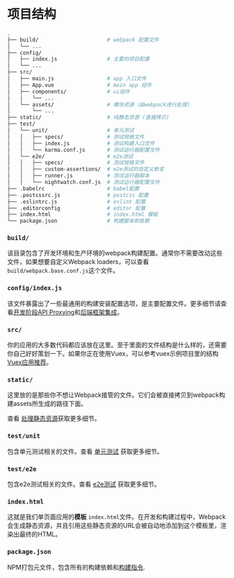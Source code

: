 # 项目结构

``` bash
.
├── build/                      # webpack 配置文件
│   └── ...
├── config/
│   ├── index.js                # 主要的项目配置
│   └── ...
├── src/
│   ├── main.js                 # app 入口文件
│   ├── App.vue                 # main app 组件
│   ├── components/             # ui组件
│   │   └── ...
│   └── assets/                 # 模块资源（由webpack进行处理）
│       └── ...
├── static/                     # 纯静态资源 (直接拷贝)
├── test/
│   └── unit/                   # 单元测试
│   │   ├── specs/              # 测试规格文件
│   │   ├── index.js            # 测试构建入口文件
│   │   └── karma.conf.js       # 测试运行器配置文件
│   └── e2e/                    # e2e测试
│   │   ├── specs/              # 测试规格文件
│   │   ├── custom-assertions/  # e2e测试的自定义断言
│   │   ├── runner.js           # 测试运行器脚本
│   │   └── nightwatch.conf.js  # 测试运行器配置文件
├── .babelrc                    # babel配置
├── .postcssrc.js               # postcss 配置
├── .eslintrc.js                # eslint 配置
├── .editorconfig               # editor 配置
├── index.html                  # index.html 模板
└── package.json                # 构建脚本和依赖
```

### `build/`

该目录包含了开发环境和生产环境的webpack构建配置。通常你不需要改动这些文件，如果想要自定义Webpack loaders，可以查看`build/webpack.base.conf.js`这个文件。

### `config/index.js`

该文件暴露出了一些最通用的构建安装配置选项，是主要配置文件。更多细节请查看[开发阶段API Proxying](proxy.md)和[后端框架集成](backend.md)。

### `src/`

你的应用的大多数代码都应该放在这里。至于里面的文件结构是什么样的，还需要你自己好好策划一下。如果你正在使用Vuex，可以参考vuex示例项目里的结构[Vuex应用推荐](http://vuex.vuejs.org/en/structure.html)。

### `static/`

这里放的是那些你不想让Webpack接管的文件。它们会被直接拷贝到webpack构建assets所生成的路径下面。

查看 [处理静态资源](static.md)获取更多细节。

### `test/unit`

包含单元测试相关的文件。查看 [单元测试](unit.md) 获取更多细节。

### `test/e2e`

 包含e2e测试相关的文件。查看 [e2e测试](e2e.md) 获取更多细节。

### `index.html`

这就是我们单页面应用的**模板** `index.html`文件。在开发和构建过程中，Webpack会生成静态资源，并且引用这些静态资源的URL会被自动地添加到这个模板里，渲染出最终的HTML。

### `package.json`

NPM打包元文件，包含所有的构建依赖和[构建指令](commands.md).
